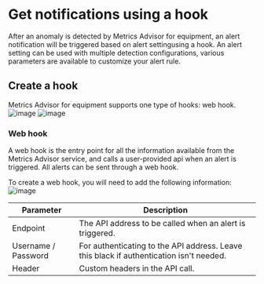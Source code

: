 # Get notifications using a hook
After an anomaly is detected by Metrics Advisor for equipment, an alert notification will be triggered based on alert settingusing a hook. An alert setting can be used with multiple detection configurations, various parameters are available to customize your alert rule. 

 

## Create a hook

Metrics Advisor for equipment supports one type of hooks: web hook. 
![image](https://user-images.githubusercontent.com/36343326/176588851-4f6c3e5c-dfb7-4500-854b-07552cfb0689.png)
![image](https://user-images.githubusercontent.com/36343326/176588951-7211f100-dfca-4732-9080-2fea67ecf374.png)



### Web hook

A web hook is the entry point for all the information available from the Metrics Advisor service, and calls a user-provided api when an alert is triggered. All alerts can be sent through a web hook.

To create a web hook, you will need to add the following information:
![image](https://user-images.githubusercontent.com/36343326/176589224-644b7bf0-565f-4c38-aa7d-53ae9929aa98.png)


| Parameter           | Description                                                  |
| ------------------- | ------------------------------------------------------------ |
| Endpoint            | The API address to be called when an alert is triggered.     |
| Username / Password | For authenticating to the API address. Leave this black if authentication isn't needed. |
| Header              | Custom headers in the API call.                              |
